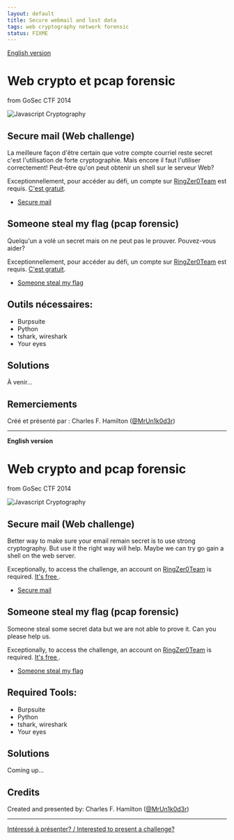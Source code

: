 ```yaml
---
layout: default
title: Secure webmail and lost data
tags: web cryptography network forensic
status: FIXME
---
```


[English version](#english)

# Web crypto et pcap forensic
from GoSec CTF 2014

![Javascript Cryptography](http://i.imgur.com/gTwMDPv.jpg)

## Secure mail (Web challenge)

La meilleure façon d'être certain que votre compte courriel reste secret c'est
l'utilisation de forte cryptographie. Mais encore il faut l'utiliser
correctement! Peut-être qu'on peut obtenir un shell sur le serveur Web?

Exceptionnellement, pour accéder au défi, un compte sur
[RingZer0Team](http://ringzer0team.com/) est requis. [C'est
gratuit](http://ringzer0team.com/register).

* [Secure mail](http://ringzer0team.com/challenges/151)

## Someone steal my flag (pcap forensic)

Quelqu'un a volé un secret mais on ne peut pas le prouver. Pouvez-vous aider?

Exceptionnellement, pour accéder au défi, un compte sur
[RingZer0Team](http://ringzer0team.com/) est requis. [C'est
gratuit](http://ringzer0team.com/register).

* [Someone steal my flag](http://ringzer0team.com/challenges/150)

## Outils nécessaires:

* Burpsuite
* Python
* tshark, wireshark
* Your eyes

## Solutions

À venir...

## Remerciements

Créé et présenté par : Charles F. Hamilton ([@MrUn1k0d3r](https://twitter.com/MrUn1k0d3r))

<hr/>

<a id="english"></a>
**English version**

# Web crypto and pcap forensic
from GoSec CTF 2014

![Javascript Cryptography](http://i.imgur.com/gTwMDPv.jpg)

## Secure mail (Web challenge)

Better way to make sure your email remain secret is to use strong cryptography.
But use it the right way will help. Maybe we can try go gain a shell on the web
server.

Exceptionally, to access the challenge, an account on
[RingZer0Team](http://ringzer0team.com/) is required. [It's free
](http://ringzer0team.com/register).

* [Secure mail](http://ringzer0team.com/challenges/151)

## Someone steal my flag (pcap forensic)

Someone steal some secret data but we are not able to prove it. Can you please
help us.

Exceptionally, to access the challenge, an account on
[RingZer0Team](http://ringzer0team.com/) is required. [It's free
](http://ringzer0team.com/register).

* [Someone steal my flag](http://ringzer0team.com/challenges/150)

## Required Tools:

* Burpsuite
* Python
* tshark, wireshark
* Your eyes

## Solutions

Coming up...

## Credits

Created and presented by: Charles F. Hamilton ([@MrUn1k0d3r](https://twitter.com/MrUn1k0d3r))

<hr/>

[Intéressé à présenter? / Interested to present a challenge?](https://github.com/montrehack/montrehack.github.com/wiki/Present-at-Montrehack)
